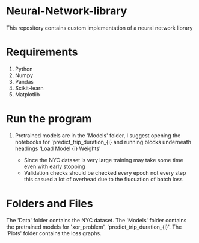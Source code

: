 # Neural-Network-library

This repository contains custom implementation of a neural network library

# Requirements
1. Python
2. Numpy
3. Pandas
4. Scikit-learn
5. Matplotlib

# Run the program
1. Pretrained models are in the 'Models' folder, I suggest opening the notebooks for 'predict_trip_duration_{i} and running blocks underneath headings 'Load Model {i} Weights'

    - Since the NYC dataset is very large training may take some time even with early stopping
    - Validation checks should be checked every epoch not every step this casued a lot of overhead due to the flucuation of batch loss

# Folders and Files
The 'Data' folder contains the NYC dataset. The 'Models' folder contains the pretrained models for 'xor_problem', 'predict_trip_duration_{i}'. The 'Plots' folder contains the loss graphs. 
